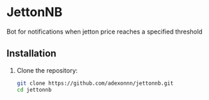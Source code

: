 # JettonNB

Bot for notifications when jetton price reaches a specified threshold

## Installation

1. Clone the repository:
   ```bash
   git clone https://github.com/adexonnn/jettonnb.git
   cd jettonnb
